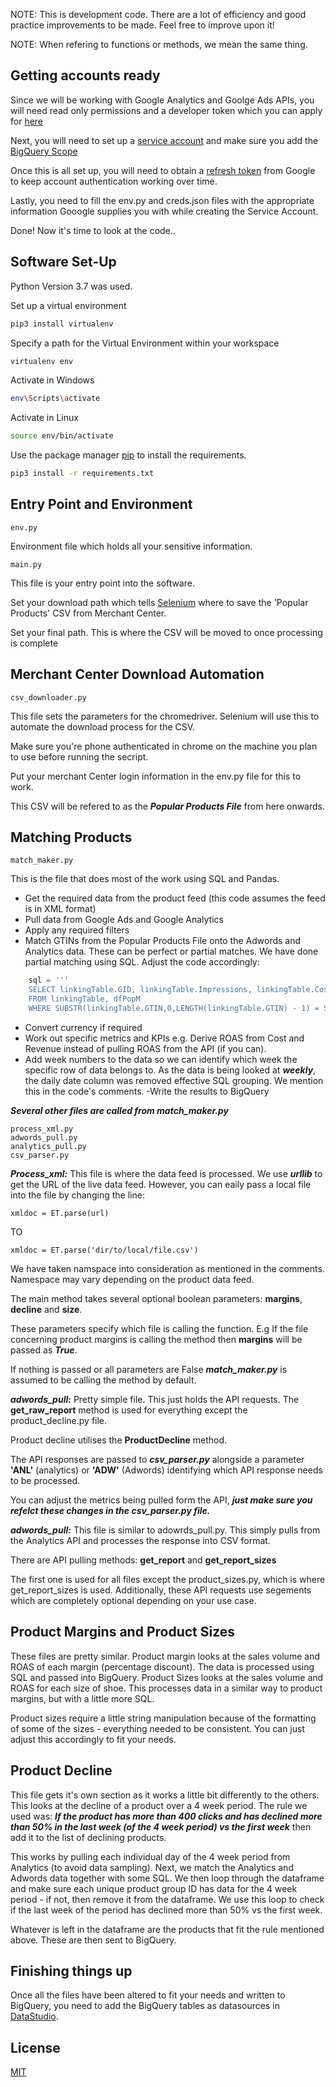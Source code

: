 NOTE: This is development code. There are a lot of efficiency and good practice improvements to be made. Feel free to improve upon it!

NOTE: When refering to functions or methods, we mean the same thing.
## Getting accounts ready
Since we will be working with Google Analytics and Goolge Ads APIs, you will need read only permissions and a developer token which you can apply for [here](https://developers.google.com/google-ads/api/docs/first-call/dev-token)

Next, you will need to set up a [service account](https://developers.google.com/identity/protocols/oauth2/service-account) and make sure you add the [BigQuery Scope](https://developers.google.com/identity/protocols/oauth2/scopes#bigquery)

Once this is all set up, you will need to obtain a [refresh token](https://developers.google.com/google-ads/api/docs/first-call/refresh-token) from Google to keep account authentication working over time.

Lastly, you need to fill the env.py and creds.json files with the appropriate information Gooogle supplies you with while creating the Service Account.

Done! Now it's time to look at the code..

## Software Set-Up

Python Version 3.7 was used.

Set up a virtual environment

```bash
pip3 install virtualenv
```
Specify a path for the Virtual Environment within your workspace
```bash
virtualenv env
```
Activate in Windows
```bash
env\Scripts\activate
```
Activate in Linux
```bash
source env/bin/activate
```

Use the package manager [pip](https://pip.pypa.io/en/stable/) to install the requirements.

```bash
pip3 install -r requirements.txt
```

## Entry Point and Environment
```
env.py
```
Environment file which holds all your sensitive information.

```
main.py
```
This file is your entry point into the software. 

Set your download path which tells [Selenium](https://selenium-python.readthedocs.io/) where to save the 'Popular Products' CSV from Merchant Center.

Set your final path. This is where the CSV will be moved to once processing is complete

## Merchant Center Download Automation
```
csv_downloader.py
```
This file sets the parameters for the chromedriver. Selenium will use this to automate the download process for the CSV.

Make sure you're phone authenticated in chrome on the machine you plan to use before running the secript.

Put your merchant Center login information in the env.py file for this to work.

This CSV will be refered to as the ***Popular Products File*** from here onwards.

## Matching Products
```
match_maker.py
```
This is the file that does most of the work using SQL and Pandas.
- Get the required data from the product feed (this code assumes the feed is in XML format)
- Pull data from Google Ads and Google Analytics
- Apply any required filters
- Match GTINs from the Popular Products File onto the Adwords and Analytics data. These can be perfect or partial matches. We have done partial matching using SQL. Adjust the code accordingly:
```python
    sql = '''
    SELECT linkingTable.GID, linkingTable.Impressions, linkingTable.Cost, linkingTable.Clicks, linkingTable.ConversionValue, linkingTable.IMG, linkingTable.BRAND, linkingTable.monthNum, linkingTable.yearNum, dfPopM.Pop
    FROM linkingTable, dfPopM
    WHERE SUBSTR(linkingTable.GTIN,0,LENGTH(linkingTable.GTIN) - 1) = SUBSTR(dfPopM.GTIN,0,LENGTH(dfPopM.GTIN) - 3)'''
```
- Convert currency if required
- Work out specific metrics and KPIs e.g. Derive ROAS from Cost and Revenue instead of pulling ROAS from the API (if you can).
- Add week numbers to the data so we can identify which week the specific row of data belongs to. As the data is being looked at ***weekly***, the daily date column was removed effective SQL grouping. We mention this in the code's comments.
-Write the results to BigQuery

***Several other files are called from match_maker.py***

```
process_xml.py
adwords_pull.py
analytics_pull.py
csv_parser.py
```

***Process_xml:***
This file is where the data feed is processed. We use ***urllib*** to get the URL of the live data feed. However, you can eaily pass a local file into the file by changing the line:
```
xmldoc = ET.parse(url)
```
TO
```
xmldoc = ET.parse('dir/to/local/file.csv')
```
We have taken namspace into consideration as mentioned in the comments. Namespace may vary depending on the product data feed.
 
The main method takes several optional boolean parameters: **margins**, **decline** and **size**.

These parameters specify which file is calling the function. E.g If the file concerning product margins is calling the method then **margins** will be passed as ***True***.

If nothing is passed or all parameters are False ***match_maker.py*** is assumed to be calling the method by default. 

***adwords_pull:***
Pretty simple file. This just holds the API requests. The **get_raw_report** method is used for everything except the product_decline.py file. 

Product decline utilises the **ProductDecline** method.

The API responses are passed to ***csv_parser.py*** alongside a parameter **'ANL'** (analytics) or **'ADW'** (Adwords) identifying which API response needs to be processed.

You can adjust the metrics being pulled form the API, ***just make sure you refelct these changes in the csv_parser.py file.***

***adwords_pull:***
This file is similar to adowrds_pull.py. This simply pulls from the Analytics API and processes the response into CSV format.

There are API pulling methods: **get_report** and **get_report_sizes**

The first one is used for all files except the product_sizes.py, which is where get_report_sizes is used. Additionally, these API requests use segements which are completely optional depending on your use case.


## Product Margins and Product Sizes
These files are pretty similar. Product margin looks at the sales volume and ROAS of each margin (percentage discount). The data is processed using SQL and passed into BigQuery.
Product Sizes looks at the sales volume and ROAS for each size of shoe. This processes data in a similar way to product margins, but with a little more SQL.

Product sizes require a little string manipulation because of the formatting of some of the sizes - everything needed to be consistent. You can just adjust this accordingly to fit your needs.

## Product Decline
This file gets it's own section as it works a little bit differently to the others. This looks at the decline of a product over a 4 week period. The rule we used was: ***If the product has more than 400 clicks and has declined more than 50% in the last week (of the 4 week period) vs the first week*** then add it to the list of declining products.

This works by pulling each individual day of the 4 week period from Analytics (to avoid data sampling). Next, we match the Analytics and Adwords data together with some SQL.
We then loop through the dataframe and make sure each unique product group ID has data for the 4 week period - if not, then remove it from the dataframe. We use this loop to check if the last week of the period has declined more than 50% vs the first week.

Whatever is left in the dataframe are the products that fit the rule mentioned above. These are then sent to BigQuery.

## Finishing things up
Once all the files have been altered to fit your needs and written to BigQuery, you need to add the BigQuery tables as datasources in [DataStudio](https://support.google.com/datastudio/answer/6283323?hl=en).



## License
[MIT](https://choosealicense.com/licenses/mit/)
